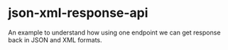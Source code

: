 # json-xml-response-api
An example to understand how using one endpoint we can get response back in JSON and XML formats.
